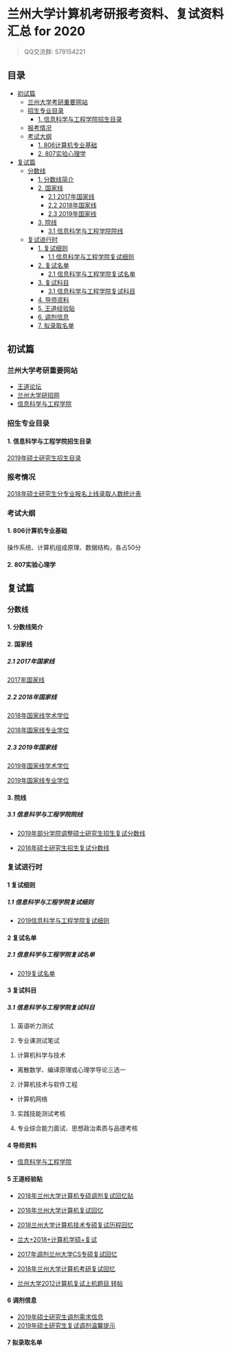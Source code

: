# 兰州大学计算机考研报考资料、复试资料汇总 for 2020
>QQ交流群: 579154221

## 目录
* [初试篇](#初试篇)
   * [兰州大学考研重要网站](#兰州大学考研重要网站)
   * [招生专业目录](#招生专业目录)
       * [1. 信息科学与工程学院招生目录](#1-信息科学与工程学院招生目录)
   * [报考情况](#报考情况)
   * [考试大纲](#考试大纲)
       * [1. 806计算机专业基础](#1-806计算机专业基础)
       * [2. 807实验心理学](#2-807实验心理学)
* [复试篇](#复试篇)
   * [分数线](#分数线)
       * [1. 分数线简介](#1-分数线简介)
       * [2. 国家线](#2-国家线)
            * [2.1 2017年国家线](#21-2017年国家线)
            * [2.2 2018年国家线](#22-2018年国家线)
            * [2.3 2019年国家线](#23-2019年国家线)
       * [3. 院线](#3-院线)
            * [3.1 信息科学与工程学院院线](#31-信息科学与工程学院院线)
   * [复试进行时](#复试进行时)
       * [1. 复试细则](#1-复试细则)
            * [1.1 信息科学与工程学院复试细则](#11-信息科学与工程学院复试细则)
       * [2. 复试名单](#2-复试名单)
            * [2.1 信息科学与工程学院复试名单](#21-信息科学与工程学院复试名单)
       * [3. 复试科目](#3-复试科目)
            * [3.1 信息科学与工程学院复试科目](#31-信息科学与工程学院复试科目)
       * [4. 导师资料](#4-导师资料)
       * [5. 王道经验贴](#5-王道经验贴)
       * [6. 调剂信息](#6-调剂信息)
       * [7. 拟录取名单](#7-拟录取名单)

## 初试篇
### 兰州大学考研重要网站
- [王道论坛](http://www.cskaoyan.com/forum-320-1.html)
- [兰州大学研招网](http://ge.lzu.edu.cn/)
- [信息科学与工程学院](http://xxxy.lzu.edu.cn/)

### 招生专业目录
#### 1. 信息科学与工程学院招生目录
[2019年硕士研究生招生目录](./兰州大学/初试/兰州大学2019年硕士研究生招生专业目录.pdf)

### 报考情况
[2018年硕士研究生分专业报名上线录取人数统计表](./兰州大学/复试/2018年硕士研究生分专业报名上线录取人数统计表.pdf)

### 考试大纲
#### 1. 806计算机专业基础
操作系统、计算机组成原理、数据结构，各占50分

#### 2. 807实验心理学

## 复试篇
### 分数线
#### 1. 分数线简介

#### 2. 国家线
##### 2.1 2017年国家线
[2017年国家线](https://yz.chsi.com.cn/kyzx/kydt/201703/20170315/1591016940.html)

##### 2.2 2018年国家线
[2018年国家线学术学位](https://yz.chsi.com.cn/kyzx/kp/201803/20180316/1670298651.html)

[2018年国家线专业学位](https://yz.chsi.com.cn/kyzx/kp/201803/20180316/1670298653.html)

##### 2.3 2019年国家线
[2019年国家线学术学位](https://yz.chsi.com.cn/kyzx/kp/201903/20190315/1772265280.html)

[2019年国家线专业学位](https://yz.chsi.com.cn/kyzx/kp/201903/20190315/1772265285.html)

#### 3. 院线
##### 3.1 信息科学与工程学院院线
* [2019年部分学院调整硕士研究生招生复试分数线](./兰州大学/复试/2019年部分学院调整硕士研究生招生复试分数线.pdf)

* [2018年硕士研究生招生复试分数线](./兰州大学/复试/2018年硕士研究生招生复试分数线.pdf)

### 复试进行时
#### 1 复试细则
##### 1.1 信息科学与工程学院复试细则
* [2019信息科学与工程学院复试细则](./兰州大学/复试/2019年硕士研究生复试录取实施细则.pdf)

#### 2 复试名单
##### 2.1 信息科学与工程学院复试名单
* [2019复试名单](./兰州大学/复试/一志愿上线名单.xlsx)

#### 3 复试科目
##### 3.1 信息科学与工程学院复试科目
1. 英语听力测试

2. 专业课测试笔试
1) 计算机科学与技术
* 离散数学、编译原理或心理学导论三选一

2) 计算机技术与软件工程
* 计算机网络

3. 实践技能测试考核

4. 专业综合能力面试、思想政治素质与品德考核

#### 4 导师资料
* [信息科学与工程学院](http://xxxy.lzu.edu.cn/lzupage/B20171213031711.html)

#### 5 王道经验贴
* [2018年兰州大学计算机专硕调剂复试回忆贴](http://www.cskaoyan.com/forum.php?mod=viewthread&tid=649228&fromuid=484376)

* [2018年兰州大学计算机复试回忆](http://www.cskaoyan.com/forum.php?mod=viewthread&tid=649190&fromuid=484376)

* [2018兰州大学计算机技术专硕复试历程回忆](http://www.cskaoyan.com/forum.php?mod=viewthread&tid=649196&fromuid=484376)

* [兰大+2018+计算机学硕+复试](http://www.cskaoyan.com/forum.php?mod=viewthread&tid=649324&fromuid=484376)

* [2017年调剂兰州大学CS专硕复试回忆](http://www.cskaoyan.com/forum.php?mod=viewthread&tid=642393&fromuid=484376)

* [2018年兰州大学计算机考研复试回忆](http://www.cskaoyan.com/forum.php?mod=viewthread&tid=649884&fromuid=484376)

* [兰州大学2012计算机复试上机题目  转帖](http://www.cskaoyan.com/forum.php?mod=viewthread&tid=206378&fromuid=484376)

#### 6 调剂信息
* [2019年硕士研究生调剂需求信息](./兰州大学/复试/2019年硕士研究生调剂需求信息.pdf)
* [2019年硕士研究生复试调剂温馨提示](./兰州大学/复试/2019年硕士研究生复试调剂温馨提示.pdf)

#### 7 拟录取名单
